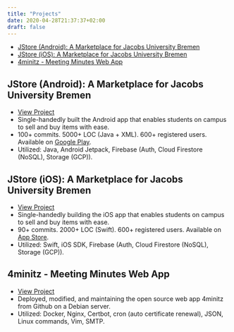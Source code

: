 ```yaml
---
title: "Projects"
date: 2020-04-28T21:37:37+02:00
draft: false
---
```


* [JStore (Android): A Marketplace for Jacobs University Bremen](#jstore-android-a-marketplace-for-jacobs-university-bremen)
* [JStore (iOS): A Marketplace for Jacobs University Bremen](#jstore-ios-a-marketplace-for-jacobs-university-bremen)
* [4minitz - Meeting Minutes Web App](#4minitz---meeting-minutes-web-app)

## JStore (Android): A Marketplace for Jacobs University Bremen

* [View Project](https://github.com/tillchen/JStore_Android)
* Single-handedly built the Android app that enables students on campus to sell and buy items with ease.
* 100+ commits. 5000+ LOC (Java + XML). 600+ registered users. Available on [Google Play](https://play.google.com/store/apps/details?id=com.tillchen.jstore).
* Utilized: Java, Android Jetpack, Firebase (Auth, Cloud Firestore (NoSQL), Storage (GCP)).

## JStore (iOS): A Marketplace for Jacobs University Bremen

* [View Project](https://github.com/tillchen/JStore_iOS)
* Single-handedly building the iOS app that enables students on campus to sell and buy items with ease.
* 90+ commits. 2000+ LOC (Swift). 600+ registered users. Available on [App Store](https://apps.apple.com/us/app/jstore/id1492876079).
* Utilized: Swift, iOS SDK, Firebase (Auth, Cloud Firestore (NoSQL), Storage (GCP)).

## 4minitz - Meeting Minutes Web App

* [View Project](https://minitz.jacobs.university/)
* Deployed, modified, and maintaining the open source web app 4minitz from Github on a Debian server.
* Utilized: Docker, Nginx, Certbot, cron (auto certificate renewal), JSON, Linux commands, Vim, SMTP.